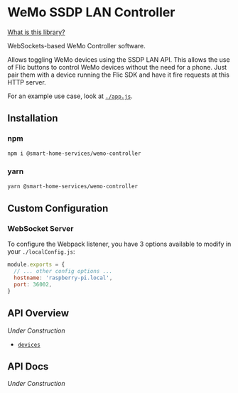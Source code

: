 # WeMo SSDP LAN Controller
[What is this library?](https://github.com/Sawtaytoes/Smart-Home-Services/blob/master/README.md)

WebSockets-based WeMo Controller software.

Allows toggling WeMo devices using the SSDP LAN API. This allows the use of Flic buttons to control WeMo devices without the need for a phone. Just pair them with a device running the Flic SDK and have it fire requests at this HTTP server.

For an example use case, look at [`./app.js`](app.js).

## Installation

### npm
```sh
npm i @smart-home-services/wemo-controller
```

### yarn
```sh
yarn @smart-home-services/wemo-controller
```

## Custom Configuration

### WebSocket Server
To configure the Webpack listener, you have 3 options available to modify in your `./localConfig.js`:

```js
module.exports = {
  // ... other config options ...
  hostname: 'raspberry-pi.local',
  port: 36002,
}
```

## API Overview
*Under Construction*

- [`devices`](#devices)

## API Docs
*Under Construction*
